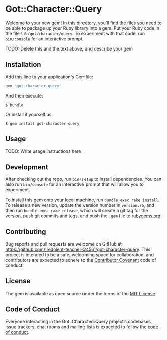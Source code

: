 # Got::Character::Query

Welcome to your new gem! In this directory, you'll find the files you need to be able to package up your Ruby library into a gem. Put your Ruby code in the file `lib/got/character/query`. To experiment with that code, run `bin/console` for an interactive prompt.

TODO: Delete this and the text above, and describe your gem

## Installation

Add this line to your application's Gemfile:

```ruby
gem 'got-character-query'
```

And then execute:

    $ bundle

Or install it yourself as:

    $ gem install got-character-query

## Usage

TODO: Write usage instructions here

## Development

After checking out the repo, run `bin/setup` to install dependencies. You can also run `bin/console` for an interactive prompt that will allow you to experiment.

To install this gem onto your local machine, run `bundle exec rake install`. To release a new version, update the version number in `version.rb`, and then run `bundle exec rake release`, which will create a git tag for the version, push git commits and tags, and push the `.gem` file to [rubygems.org](https://rubygems.org).

## Contributing

Bug reports and pull requests are welcome on GitHub at https://github.com/'redolent-teacher-2456'/got-character-query. This project is intended to be a safe, welcoming space for collaboration, and contributors are expected to adhere to the [Contributor Covenant](http://contributor-covenant.org) code of conduct.

## License

The gem is available as open source under the terms of the [MIT License](https://opensource.org/licenses/MIT).

## Code of Conduct

Everyone interacting in the Got::Character::Query project’s codebases, issue trackers, chat rooms and mailing lists is expected to follow the [code of conduct](https://github.com/'redolent-teacher-2456'/got-character-query/blob/master/CODE_OF_CONDUCT.md).
